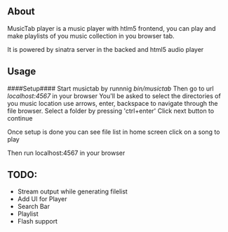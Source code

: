 ## About ##
MusicTab player is a music player with htlm5 frontend,
you can play and make playlists of you music collection in you browser tab.

It is powered by sinatra server in the backed and html5 audio player

## Usage

####Setup####
Start musictab by runnnig 
*bin/musictab*
Then go to url *localhost:4567* in your browser
You'll be asked to select the directories of you music location
use arrows, enter, backspace to navigate through the file browser.
Select a folder by pressing 'ctrl+enter'
Click next button to continue

Once setup is done you can see file list in home screen click on a song to play

Then run localhost:4567 in your browser

TODO:
-----
* Stream output while generating filelist
* Add UI for Player
* Search Bar
* Playlist
* Flash support
